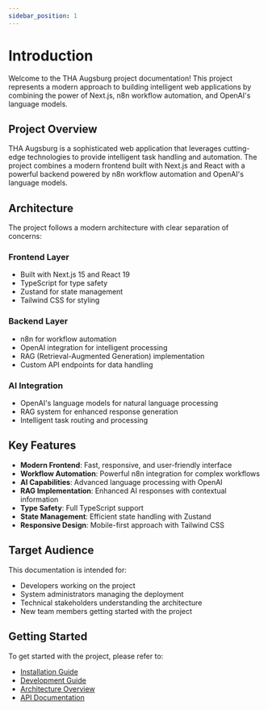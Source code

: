 ```yaml
---
sidebar_position: 1
---
```


# Introduction

Welcome to the THA Augsburg project documentation! This project represents a modern approach to building intelligent web applications by combining the power of Next.js, n8n workflow automation, and OpenAI's language models.

## Project Overview

THA Augsburg is a sophisticated web application that leverages cutting-edge technologies to provide intelligent task handling and automation. The project combines a modern frontend built with Next.js and React with a powerful backend powered by n8n workflow automation and OpenAI's language models.

## Architecture

The project follows a modern architecture with clear separation of concerns:

### Frontend Layer
- Built with Next.js 15 and React 19
- TypeScript for type safety
- Zustand for state management
- Tailwind CSS for styling

### Backend Layer
- n8n for workflow automation
- OpenAI integration for intelligent processing
- RAG (Retrieval-Augmented Generation) implementation
- Custom API endpoints for data handling

### AI Integration
- OpenAI's language models for natural language processing
- RAG system for enhanced response generation
- Intelligent task routing and processing

## Key Features

- **Modern Frontend**: Fast, responsive, and user-friendly interface
- **Workflow Automation**: Powerful n8n integration for complex workflows
- **AI Capabilities**: Advanced language processing with OpenAI
- **RAG Implementation**: Enhanced AI responses with contextual information
- **Type Safety**: Full TypeScript support
- **State Management**: Efficient state handling with Zustand
- **Responsive Design**: Mobile-first approach with Tailwind CSS

## Target Audience

This documentation is intended for:
- Developers working on the project
- System administrators managing the deployment
- Technical stakeholders understanding the architecture
- New team members getting started with the project

## Getting Started

To get started with the project, please refer to:
- [Installation Guide](./installation)
- [Development Guide](./development)
- [Architecture Overview](./architecture)
- [API Documentation](./api) 